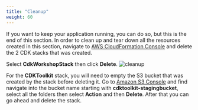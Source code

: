 ```yaml
---
title: "Cleanup"
weight: 60
---
```


If you want to keep your application running, you can do so, but this is the end
of this section. In order to clean up and tear down all the resources created in
this section, navigate to [AWS CloudFormation Console](https://console.aws.amazon.com/cloudformation)
and delete the 2 CDK stacks that was created.

Select **CdkWorkshopStack** then click **Delete**.
![cleanup](/images/infrastructure/cleanup.png)

For the **CDKToolkit** stack, you will need to empty the S3 bucket that was
created by the stack before deleting it. Go to [Amazon S3 Console](https://s3.console.aws.amazon.com/s3)
and find navigate into the bucket name starting with **cdktoolkit-stagingbucket**,
select all the folders then select **Action** and then **Delete**. After that
you can go ahead and delete the stack.

